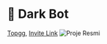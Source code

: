 # 🤖 Dark Bot
[Topgg](https://top.gg/bot/1157779657467379823/),
[Invite Link](https://ptb.discord.com/api/oauth2/authorize?client_id=1157779657467379823&permissions=8&scope=bot%20applications.commands)
![Proje Resmi](https://github.com/TMBilalTM/Dark-Bot/assets/112407129/1a0a0bc2-62fe-4b35-bea0-0f84b30c303a)
